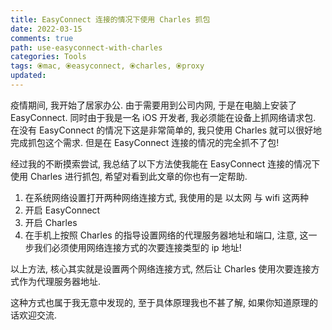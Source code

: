 ```yaml
---
title: EasyConnect 连接的情况下使用 Charles 抓包
date: 2022-03-15
comments: true
path: use-easyconnect-with-charles
categories: Tools
tags: ⦿mac, ⦿easyconnect, ⦿charles, ⦿proxy
updated:
---
```


疫情期间, 我开始了居家办公. 由于需要用到公司内网, 于是在电脑上安装了 EasyConnect. 同时由于我是一名 iOS 开发者, 我必须能在设备上抓网络请求包. 在没有 EasyConnect 的情况下这是非常简单的, 我只使用 Charles 就可以很好地完成抓包这个需求. 但是在 EasyConnect 连接的情况的完全抓不了包!

经过我的不断摸索尝试, 我总结了以下方法使我能在 EasyConnect 连接的情况下使用 Charles 进行抓包, 希望对看到此文章的你也有一定帮助.

<!-- more -->

1. 在系统网络设置打开两种网络连接方式, 我使用的是 以太网 与 wifi 这两种
2. 开启 EasyConnect
3. 开启 Charles
4. 在手机上按照 Charles 的指导设置网络的代理服务器地址和端口, 注意, 这一步我们必须使用网络连接方式的次要连接类型的 ip 地址!

以上方法, 核心其实就是设置两个网络连接方式, 然后让 Charles 使用次要连接方式作为代理服务器地址.

这种方式也属于我无意中发现的, 至于具体原理我也不甚了解, 如果你知道原理的话欢迎交流.
